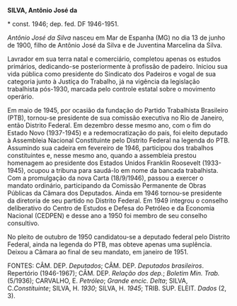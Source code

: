 **SILVA, Antônio José da**

\* const. 1946; dep. fed. DF 1946-1951.

*Antônio José da Silva* nasceu em Mar de Espanha (MG) no dia 13 de junho
de 1900, filho de Antônio José da Silva e de Juventina Marcelina da
Silva.

Lavrador em sua terra natal e comerciário, completou apenas os estudos
primários, dedicando-se posteriormente à profissão de padeiro. Iniciou
sua vida pública como presidente do Sindicato dos Padeiros e vogal de
sua categoria junto à Justiça do Trabalho, já na vigência da legislação
trabalhista pós-1930, marcada pelo controle estatal sobre o movimento
operário.

Em maio de 1945, por ocasião da fundação do Partido Trabalhista
Brasileiro (PTB), tornou-se presidente de sua comissão executiva no Rio
de Janeiro, então Distrito Federal. Em dezembro desse mesmo ano, com o
fim do Estado Novo (1937-1945) e a redemocratização do país, foi eleito
deputado à Assembleia Nacional Constituinte pelo Distrito Federal na
legenda do PTB. Assumindo sua cadeira em fevereiro de 1946, participou
dos trabalhos constituintes e, nesse mesmo ano, quando a assembleia
prestou homenagem ao presidente dos Estados Unidos Franklin Roosevelt
(1933-1945), ocupou a tribuna para saudá-lo em nome da bancada
trabalhista. Com a promulgação da nova Carta (18/9/1946), passou a
exercer o mandato ordinário, participando da Comissão Permanente de
Obras Públicas da Câmara dos Deputados. Ainda em 1946 tornou-se
presidente da diretoria de seu partido no Distrito Federal. Em 1949
integrou o conselho deliberativo do Centro de Estudos e Defesa do
Petróleo e da Economia Nacional (CEDPEN) e desse ano a 1950 foi membro
de seu conselho consultivo.

No pleito de outubro de 1950 candidatou-se a deputado federal pelo
Distrito Federal, ainda na legenda do PTB, mas obteve apenas uma
suplência. Deixou a Câmara ao final de seu mandato, em janeiro de 1951.

FONTES: CÂM. DEP. *Deputados*; CÂM. DEP. *Deputados brasileiros*.
Repertório (1946-1967); CÂM. DEP. *Relação dos* *dep.*; *Boletim Min.
Trab.* (5/1936); CARVALHO, E. *Petróleo*; *Grande encic.* *Delta*;
SILVA, C.*Constituinte*; SILVA, H. *1930*; SILVA, H. *1945*; TRIB. SUP.
ELEIT. *Dados* (2, 3).
